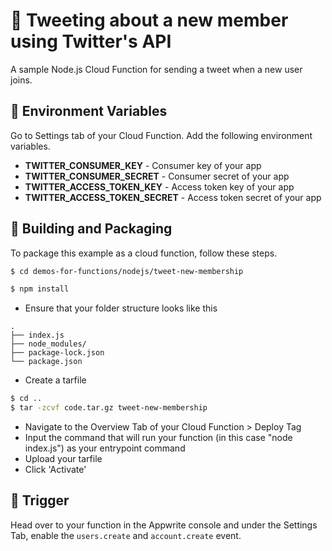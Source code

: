 # 📧 Tweeting about a new member using Twitter's API
A sample Node.js Cloud Function for sending a tweet when a new user joins.

## 📝 Environment Variables
Go to Settings tab of your Cloud Function. Add the following environment variables.

* **TWITTER_CONSUMER_KEY** - Consumer key of your app
* **TWITTER_CONSUMER_SECRET** - Consumer secret of your app
* **TWITTER_ACCESS_TOKEN_KEY** - Access token key of your app
* **TWITTER_ACCESS_TOKEN_SECRET** - Access token secret of your app

## 🚀 Building and Packaging

To package this example as a cloud function, follow these steps.

```bash
$ cd demos-for-functions/nodejs/tweet-new-membership

$ npm install
```

* Ensure that your folder structure looks like this 
```
.
├── index.js
├── node_modules/
├── package-lock.json
└── package.json
```

* Create a tarfile

```bash
$ cd ..
$ tar -zcvf code.tar.gz tweet-new-membership
```

* Navigate to the Overview Tab of your Cloud Function > Deploy Tag
* Input the command that will run your function (in this case "node index.js") as your entrypoint command
* Upload your tarfile 
* Click 'Activate'

## 🎯 Trigger

Head over to your function in the Appwrite console and under the Settings Tab, enable the `users.create` and `account.create` event.

